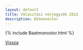 ```yaml
---
layout: default
title: Választási névjegyzék 2022
description: Bátmonostor
---
```


{% include Baatmonostor.html %}

[Vissza](./)